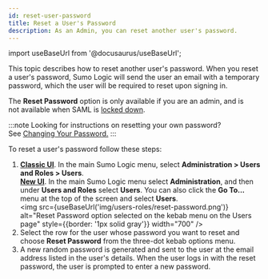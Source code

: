 ```yaml
---
id: reset-user-password
title: Reset a User's Password
description: As an Admin, you can reset another user's password.
---
```


import useBaseUrl from '@docusaurus/useBaseUrl';

This topic describes how to reset another user's password. When you reset a user's password, Sumo Logic will send the user an email with a temporary password, which the user will be required to reset upon signing in.

The **Reset Password** option is only available if you are an admin, and is not available when SAML is [locked down](/docs/manage/security/saml/set-up-saml).

:::note
Looking for instructions on resetting your own password? See [Changing Your Password.](../../../get-started/account-settings-preferences.md)
:::

To reset a user's password follow these steps:

1. [**Classic UI**](/docs/get-started/sumo-logic-ui-classic). In the main Sumo Logic menu, select **Administration > Users and Roles > Users**. <br/>[**New UI**](/docs/get-started/sumo-logic-ui). In the main Sumo Logic menu select **Administration**, and then under **Users and Roles** select **Users**. You can also click the **Go To...** menu at the top of the screen and select **Users**. <br/><img src={useBaseUrl('img/users-roles/reset-password.png')} alt="Reset Password option selected on the kebab menu on the Users page" style={{border: '1px solid gray'}} width="700" />
1. Select the row for the user whose password you want to reset and choose **Reset Password** from the three-dot kebab options menu. 
1. A new random password is generated and sent to the user at the email address listed in the user's details. When the user logs in with the reset password, the user is prompted to enter a new password.
